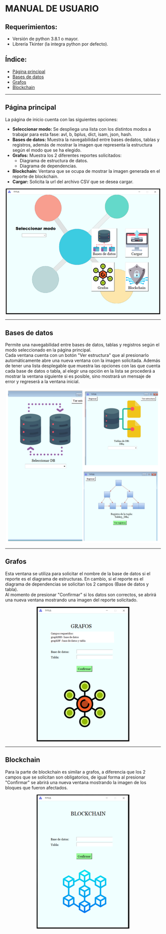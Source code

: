 # MANUAL DE USUARIO

## Requerimientos:

- Versión de python 3.8.1 o mayor.
- Librería Tkinter (la integra python por defecto).


## Índice:

- [Página principal](#página-principal) 
- [Bases de datos](#bases-de-datos)
- [Grafos](#grafos) 
- [Blockchain](#blockchain) 

___

## Página principal

La página de inicio cuenta con las siguientes opciones:

- **Seleccionar modo:** Se despliega una lista con los distintos modos a trabajar para esta fase: avl, b, bplus, dict, isam, json, hash.
- **Bases de datos:** Muestra la navegabilidad entre bases dedatos, tablas y registros, además de mostrar la imagen que representa la estructura según el modo que se ha elegido.
- **Grafos:** Muestra los 2 diferentes reportes solicitados: 
    - Diagrama de estructura de datos.
    - Diagrama de dependencias.
- **Blockchain:** Ventana que se ocupa de mostrar la imagen generada en el reporte de blockchain.
- **Cargar:** Solicita la url del archivo CSV que se desea cargar.

<p align="center">
  <img src="../images/principal.png" width="500" alt="TytusDB Architecture">
</p>

___

## Bases de datos
Permite una navegabilidad entre bases de datos, tablas y registros según el modo seleccionado en la página principal. <br> 
Cada ventana cuenta con un botón "Ver estructura" que al presionarlo automáticamente abre una nueva ventana con la imagen solicitada. Además de tener una lista desplegable que muestra las opciones con las que cuenta cada base de datos o tabla, al elegir una opción en la lista se procederá a mostrar la ventana siguiente si es posible, sino mostrará un mensaje de error y regreserá a la ventana inicial.


<p align="center">
  <img src="../images/bases.png" width="500" alt="TytusDB Architecture">
</p>

___
## Grafos
Esta ventana se utiliza para solicitar el nombre de la base de datos si el reporte es el diagrama de estructuras. En cambio, si el reporte es el diagrama de dependencias se solicitan los 2 campos (Base de datos y tabla). <br>
Al momento de presionar "Confirmar" si los datos son correctos, se abrirá una nueva ventana mostrando una imagen del reporte solicitado.

<p align="center">
  <img src="../images/grafos.png" width="300" alt="TytusDB Architecture">
</p>

___
## Blockchain
Para la parte de blockchain es similar a grafos, a diferencia que los 2 campos que se solicitan son obligatorios, de igual forma al presionar "Confirmar" se abrirá una nueva ventana mostrando la imagen de los bloques que fueron afectados.

<p align="center">
  <img src="../images/blockchain.png" width="300" alt="TytusDB Architecture">
</p>
